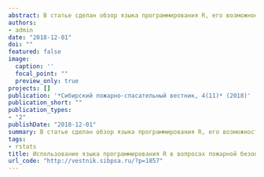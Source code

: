 ```yaml
---
abstract: В статье сделан обзор языка программирования R, его возможностей для обработки и визуализации табличных данных на примерах, связанных с вопросами пожарной безопасности. Кроме того, показаны основные принципы построения графики средствами R, приведены примеры анализа данных, даны общие рекомендации по перспективным методам компьютерной обработки информации в среде R, показаны преимущества по сравнению с другими средствами обработки данных.
authors:
- admin
date: "2018-12-01"
doi: ""
featured: false
image:
  caption: ''
  focal_point: ""
  preview_only: true
projects: []
publication: '*Сибирский пожарно-спасательный вестник, 4(11)* (2018)'
publication_short: ""
publication_types:
- "2"
publishDate: "2018-12-01"
summary: В статье сделан обзор языка программирования R, его возможностей для обработки и визуализации табличных данных на примерах, связанных с вопросами пожарной безопасности.
tags:
- rstats
title: Использование языка программирования R в вопросах пожарной безопасности. Обработка и визуализация данных
url_code: "http://vestnik.sibpsa.ru/?p=1857"
---
```



